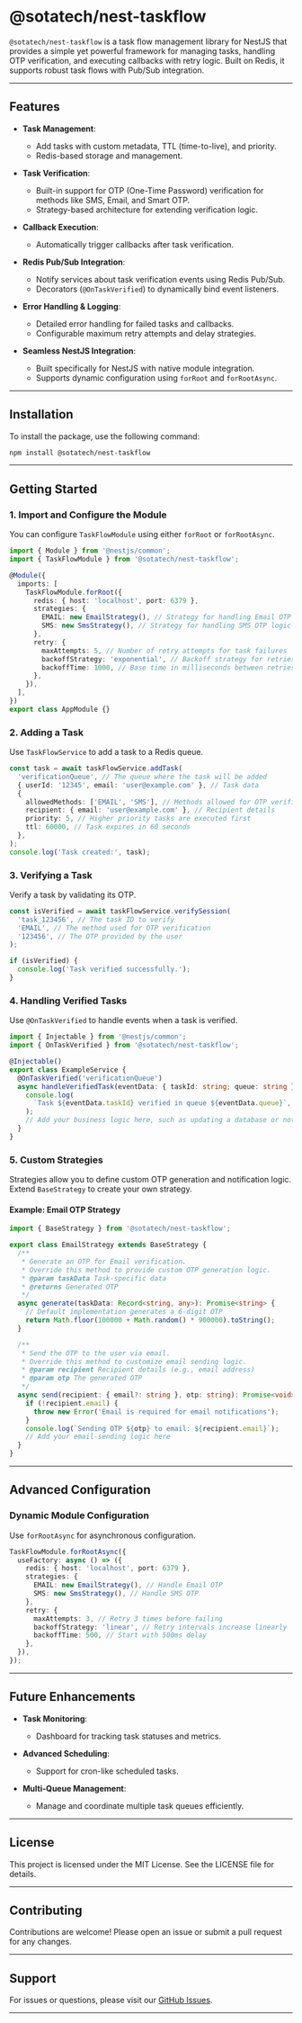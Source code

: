 # @sotatech/nest-taskflow

`@sotatech/nest-taskflow` is a task flow management library for NestJS that provides a simple yet powerful framework for managing tasks, handling OTP verification, and executing callbacks with retry logic. Built on Redis, it supports robust task flows with Pub/Sub integration.

---

## Features

- **Task Management**:

  - Add tasks with custom metadata, TTL (time-to-live), and priority.
  - Redis-based storage and management.

- **Task Verification**:

  - Built-in support for OTP (One-Time Password) verification for methods like SMS, Email, and Smart OTP.
  - Strategy-based architecture for extending verification logic.

- **Callback Execution**:

  - Automatically trigger callbacks after task verification.

- **Redis Pub/Sub Integration**:

  - Notify services about task verification events using Redis Pub/Sub.
  - Decorators (`@OnTaskVerified`) to dynamically bind event listeners.

- **Error Handling & Logging**:

  - Detailed error handling for failed tasks and callbacks.
  - Configurable maximum retry attempts and delay strategies.

- **Seamless NestJS Integration**:
  - Built specifically for NestJS with native module integration.
  - Supports dynamic configuration using `forRoot` and `forRootAsync`.

---

## Installation

To install the package, use the following command:

```bash
npm install @sotatech/nest-taskflow
```

---

## Getting Started

### 1. Import and Configure the Module

You can configure `TaskFlowModule` using either `forRoot` or `forRootAsync`.

```typescript
import { Module } from '@nestjs/common';
import { TaskFlowModule } from '@sotatech/nest-taskflow';

@Module({
  imports: [
    TaskFlowModule.forRoot({
      redis: { host: 'localhost', port: 6379 },
      strategies: {
        EMAIL: new EmailStrategy(), // Strategy for handling Email OTP logic
        SMS: new SmsStrategy(), // Strategy for handling SMS OTP logic
      },
      retry: {
        maxAttempts: 5, // Number of retry attempts for task failures
        backoffStrategy: 'exponential', // Backoff strategy for retries
        backoffTime: 1000, // Base time in milliseconds between retries
      },
    }),
  ],
})
export class AppModule {}
```

### 2. Adding a Task

Use `TaskFlowService` to add a task to a Redis queue.

```typescript
const task = await taskFlowService.addTask(
  'verificationQueue', // The queue where the task will be added
  { userId: '12345', email: 'user@example.com' }, // Task data
  {
    allowedMethods: ['EMAIL', 'SMS'], // Methods allowed for OTP verification
    recipient: { email: 'user@example.com' }, // Recipient details
    priority: 5, // Higher priority tasks are executed first
    ttl: 60000, // Task expires in 60 seconds
  },
);
console.log('Task created:', task);
```

### 3. Verifying a Task

Verify a task by validating its OTP.

```typescript
const isVerified = await taskFlowService.verifySession(
  'task_123456', // The task ID to verify
  'EMAIL', // The method used for OTP verification
  '123456', // The OTP provided by the user
);

if (isVerified) {
  console.log('Task verified successfully.');
}
```

### 4. Handling Verified Tasks

Use `@OnTaskVerified` to handle events when a task is verified.

```typescript
import { Injectable } from '@nestjs/common';
import { OnTaskVerified } from '@sotatech/nest-taskflow';

@Injectable()
export class ExampleService {
  @OnTaskVerified('verificationQueue')
  async handleVerifiedTask(eventData: { taskId: string; queue: string }) {
    console.log(
      `Task ${eventData.taskId} verified in queue ${eventData.queue}`,
    );
    // Add your business logic here, such as updating a database or notifying users
  }
}
```

### 5. Custom Strategies

Strategies allow you to define custom OTP generation and notification logic. Extend `BaseStrategy` to create your own strategy.

#### Example: Email OTP Strategy

```typescript
import { BaseStrategy } from '@sotatech/nest-taskflow';

export class EmailStrategy extends BaseStrategy {
  /**
   * Generate an OTP for Email verification.
   * Override this method to provide custom OTP generation logic.
   * @param taskData Task-specific data
   * @returns Generated OTP
   */
  async generate(taskData: Record<string, any>): Promise<string> {
    // Default implementation generates a 6-digit OTP
    return Math.floor(100000 + Math.random() * 900000).toString();
  }

  /**
   * Send the OTP to the user via email.
   * Override this method to customize email sending logic.
   * @param recipient Recipient details (e.g., email address)
   * @param otp The generated OTP
   */
  async send(recipient: { email?: string }, otp: string): Promise<void> {
    if (!recipient.email) {
      throw new Error('Email is required for email notifications');
    }
    console.log(`Sending OTP ${otp} to email: ${recipient.email}`);
    // Add your email-sending logic here
  }
}
```

---

## Advanced Configuration

### Dynamic Module Configuration

Use `forRootAsync` for asynchronous configuration.

```typescript
TaskFlowModule.forRootAsync({
  useFactory: async () => ({
    redis: { host: 'localhost', port: 6379 },
    strategies: {
      EMAIL: new EmailStrategy(), // Handle Email OTP
      SMS: new SmsStrategy(), // Handle SMS OTP
    },
    retry: {
      maxAttempts: 3, // Retry 3 times before failing
      backoffStrategy: 'linear', // Retry intervals increase linearly
      backoffTime: 500, // Start with 500ms delay
    },
  }),
});
```

---

## Future Enhancements

- **Task Monitoring**:

  - Dashboard for tracking task statuses and metrics.

- **Advanced Scheduling**:

  - Support for cron-like scheduled tasks.

- **Multi-Queue Management**:
  - Manage and coordinate multiple task queues efficiently.

---

## License

This project is licensed under the MIT License. See the LICENSE file for details.

---

## Contributing

Contributions are welcome! Please open an issue or submit a pull request for any changes.

---

## Support

For issues or questions, please visit our [GitHub Issues](https://github.com/sotamaze/taskflow/issues).

---
